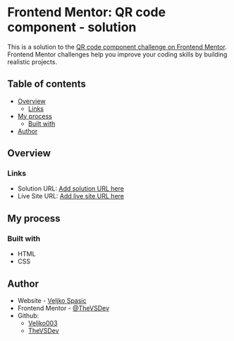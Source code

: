 # Frontend Mentor: QR code component - solution

This is a solution to the [QR code component challenge on Frontend Mentor](https://www.frontendmentor.io/challenges/qr-code-component-iux_sIO_H). Frontend Mentor challenges help you improve your coding skills by building realistic projects. 

## Table of contents

- [Overview](#overview)
  - [Links](#links)
- [My process](#my-process)
  - [Built with](#built-with)
- [Author](#author)


## Overview

### Links

- Solution URL: [Add solution URL here](https://your-solution-url.com)
- Live Site URL: [Add live site URL here](https://your-live-site-url.com)

## My process

### Built with

- HTML
- CSS

## Author

- Website - [Veljko Spasic](https://veljkospasic.rf.gd)
- Frontend Mentor - [@TheVSDev](https://www.frontendmentor.io/profile/TheVSDev)
- Github:
     - [Veljko003](https://github.com/Veljko003)
     - [TheVSDev](https://github.com/TheVSDev)
